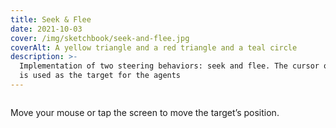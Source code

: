 ```yaml
---
title: Seek & Flee
date: 2021-10-03
cover: /img/sketchbook/seek-and-flee.jpg
coverAlt: A yellow triangle and a red triangle and a teal circle
description: >-
  Implementation of two steering behaviors: seek and flee. The cursor or pointer
  is used as the target for the agents
---
```


<figure class="aspect-square">
    <iframe height="0" style="width: 100%;" scrolling="no" title="Steering: Seek
    &amp; Flee" src="https://codepen.io/darthmall/embed/VwWgRow?default-tab=result"
    frameborder="no" loading="lazy" allowtransparency="true" allowfullscreen="true">
      See the Pen <a href="https://codepen.io/darthmall/pen/VwWgRow">
        Steering: Seek &amp; Flee</a> by Evan Sheehan (<a
        href="https://codepen.io/darthmall">@darthmall</a>)
          on <a href="https://codepen.io">CodePen</a>.
    </iframe>
</figure>

Move your mouse or tap the screen to move the target’s position.
